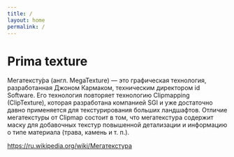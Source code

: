 ```yaml
---
title: /
layout: home
permalink: /
---
```


# Prima texture

Мегатексту́ра (англ. MegaTexture) — это графическая технология, разработанная Джоном Кармаком, техническим директором id Software. Его технология повторяет технологию Clipmapping (ClipTexture), которая разработана компанией SGI и уже достаточно давно применяется для текстурирования больших ландшафтов. Отличие мегатекстуры от Clipmap состоит в том, что мегатекстура содержит маску для добавочных текстур повышенной детализации и информацию о типе материала 
(трава, камень и т. п.).

https://ru.wikipedia.org/wiki/Мегатекстура
